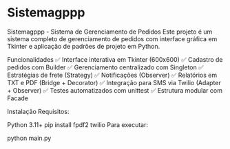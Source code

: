 # Sistemagppp
Sistemagppp - Sistema de Gerenciamento de Pedidos
Este projeto é um sistema completo de gerenciamento de pedidos com interface gráfica em Tkinter e aplicação de padrões de projeto em Python.

Funcionalidades
✅ Interface interativa em Tkinter (600x600)
✅ Cadastro de pedidos com Builder
✅ Gerenciamento centralizado com Singleton
✅ Estratégias de frete (Strategy)
✅ Notificações (Observer)
✅ Relatórios em TXT e PDF (Bridge + Decorator)
✅ Integração para SMS via Twilio (Adapter + Observer)
✅ Testes automatizados com unittest
✅ Estrutura modular com Facade

Instalação
Requisitos:

Python 3.11+
pip install fpdf2 twilio
Para executar:

python main.py
